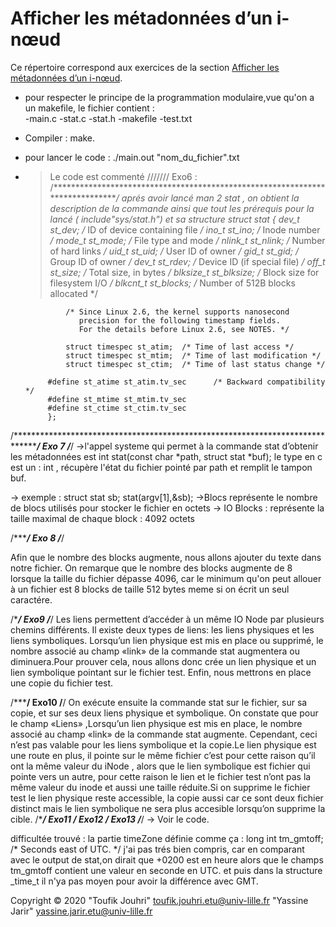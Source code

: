 #   Afficher les métadonnées d’un i-nœud

Ce répertoire correspond aux exercices de la section
[Afficher les métadonnées d’un i-nœud](https://www.fil.univ-lille1.fr/~hym/e/pds/tp/tdfs1-cmd.html#stat).
- pour respecter le principe de la programmation modulaire,vue qu'on a un makefile, le fichier contient :  
                    -main.c
                    -stat.c
                    -stat.h
                    -makefile
                    -test.txt
- Compiler : make.
- pour lancer le code : ./main.out "nom_du_fichier".txt
- >Le code est commenté
///////
Exo6 : 
/******************************************************************************/
aprés avoir lancé man 2 stat , on obtient la description de la commande ainsi
que tout les prérequis pour la lancé ( include"sys/stat.h") et sa structure
struct stat {
               dev_t     st_dev;         /* ID of device containing file */
               ino_t     st_ino;         /* Inode number */
               mode_t    st_mode;        /* File type and mode */
               nlink_t   st_nlink;       /* Number of hard links */
               uid_t     st_uid;         /* User ID of owner */
               gid_t     st_gid;         /* Group ID of owner */
               dev_t     st_rdev;        /* Device ID (if special file) */
               off_t     st_size;        /* Total size, in bytes */
               blksize_t st_blksize;     /* Block size for filesystem I/O */
               blkcnt_t  st_blocks;      /* Number of 512B blocks allocated */

               /* Since Linux 2.6, the kernel supports nanosecond
                  precision for the following timestamp fields.
                  For the details before Linux 2.6, see NOTES. */

               struct timespec st_atim;  /* Time of last access */
               struct timespec st_mtim;  /* Time of last modification */
               struct timespec st_ctim;  /* Time of last status change */

           #define st_atime st_atim.tv_sec      /* Backward compatibility */
           #define st_mtime st_mtim.tv_sec
           #define st_ctime st_ctim.tv_sec
           };
/********************************************************************************/
Exo 7
/***/
->l'appel systeme qui permet à la commande stat d’obtenir les métadonnées
est int stat(const char *path, struct stat *buf); 
le type en c est un : int , récupère l'état du fichier pointé par path et remplit le tampon buf. 

-> exemple :    struct stat sb; 
                stat(argv[1],&sb);
->Blocs représente le nombre de blocs utilisés pour stocker le fichier en octets
-> IO Blocks : représente la taille maximal de chaque block : 4092 octets

/******/ 
Exo 8
/***/

Afin que le nombre des blocks augmente, nous allons ajouter du texte dans notre fichier. On remarque que le nombre des blocks augmente de 8 lorsque la taille du fichier dépasse 4096, car le minimum qu'on peut allouer à un fichier est 8 blocks de taille 512 bytes meme si on écrit un seul caractére.

/****/
Exo9
/***/
Les liens permettent d’accéder à un même IO Node par plusieurs chemins différents. Il existe deux types de liens: les liens physiques et les liens symboliques. Lorsqu’un lien physique est mis en place ou supprimé, le nombre associé au champ «link» de la commande stat augmentera ou diminuera.Pour prouver cela, nous allons donc crée un lien physique et un lien symbolique pointant sur le fichier test. Enfin, nous mettrons en place une copie du fichier test.

/*****/
Exo10
/**/
On exécute ensuite la commande stat sur le fichier, sur sa copie, et sur ses deux liens physique et symbolique. On constate que pour le champ «Liens» ,Lorsqu’un lien physique est mis en place, le nombre associé au champ «link» de la commande stat augmente. Cependant, ceci n’est pas valable pour les liens symbolique et la copie.Le lien physique est une route en plus, il pointe sur le même fichier c’est pour cette raison qu’il ont la même valeur du iNode , alors que le lien symbolique est fichier qui pointe vers un autre, pour cette raison le lien et le fichier test n’ont pas la même valeur du inode et aussi une taille réduite.Si on supprime le fichier test le lien physique reste accessible, la copie aussi car ce sont deux fichier distinct mais le lien symbolique ne sera plus accesible lorsqu’on supprime la cible.
/****/
Exo11 / Exo12 / Exo13
/***/
-> Voir le code.

difficultée trouvé : la partie timeZone définie comme ça :
long int tm_gmtoff;		/* Seconds east of UTC.  */
j'ai pas trés bien compris, car en comparant avec le output de stat,on dirait que +0200 est en heure alors que le champs tm_gmtoff contient une valeur en seconde en UTC. et puis dans la structure _time_t il n'ya pas moyen pour avoir la différence avec GMT.

 Copyright © 2020 "Toufik Jouhri" <toufik.jouhri.etu@univ-lille.fr>
                  "Yassine Jarir" <yassine.jarir.etu@univ-lille.fr> 